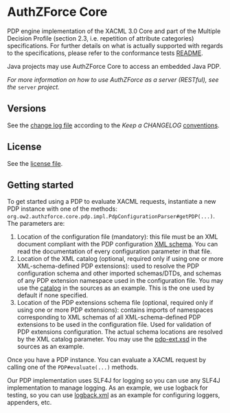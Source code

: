 # AuthZForce Core
PDP engine implementation of the XACML 3.0 Core and part of the Multiple Decision Profile (section 2.3, i.e. repetition of attribute categories) specifications. For further details on what is actually supported with regards to the specifications, please refer to the conformance tests [README](src/test/resources/conformance/xacml-3.0-from-2.0-ct/README.md).

Java projects may use AuthZForce Core to access an embedded Java PDP. 

*For more information on how to use AuthZForce as a server (RESTful), see the* `server` *project.*

## Versions
See the [change log file](CHANGELOG.md) according to the *Keep a CHANGELOG* [conventions](http://keepachangelog.com/).

## License
See the [license file](LICENSE.txt).

## Getting started
To get started using a PDP to evaluate XACML requests, instantiate a new PDP instance with one of the methods: `org.ow2.authzforce.core.pdp.impl.PdpConfigurationParser#getPDP(...)`. The parameters are:

1. Location of the configuration file (mandatory): this file must be an XML document compliant with the PDP configuration [XML schema](src/main/resources/pdp.xsd). You can read the documentation of every configuration parameter in that file.
1. Location of the XML catalog (optional, required only if using one or more XML-schema-defined PDP extensions): used to resolve the PDP configuration schema and other imported schemas/DTDs, and schemas of any PDP extension namespace used in the configuration file. You may use the [catalog](src/main/resources/catalog.xml) in the sources as an example. This is the one used by default if none specified.
1. Location of the PDP extensions schema file (optional, required only if using one or more PDP extensions): contains imports of namespaces corresponding to XML schemas of all XML-schema-defined PDP extensions to be used in the configuration file. Used for validation of PDP extensions configuration. The actual schema locations are resolved by the XML catalog parameter. You may use the [pdp-ext.xsd](src/test/resources/pdp-ext.xsd) in the sources as an example.

Once you have a PDP instance. You can evaluate a XACML request by calling one of the `PDP#evaluate(...)` methods.

Our PDP implementation uses SLF4J for logging so you can use any SLF4J implementation to manage logging. As an example, we use logback for testing, so you can use [logback.xml](src/test/resources/logback.xml) as an example for configuring loggers, appenders, etc.
